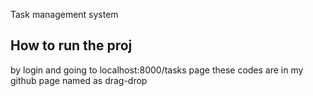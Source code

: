 Task management system

## How to run the proj

by login and going to localhost:8000/tasks page 
these codes are in my github page named as drag-drop

